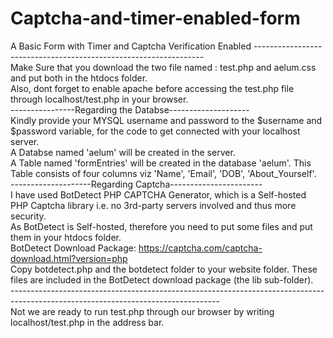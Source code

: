 # Captcha-and-timer-enabled-form
A Basic Form with Timer and Captcha Verification Enabled 
----------------------------------------------------------------- <br>
Make Sure that you download the two file named :  test.php and aelum.css and put both in the htdocs folder. <br>
Also, dont forget to enable apache before accessing the test.php file through localhost/test.php in your browser. <br>
----------------Regarding the Databse--------------------<br>
Kindly provide your MYSQL username and password to the $username and $password variable, for the code to get connected with your localhost server. <br>
A Databse named 'aelum' will be created in the server. <br>
A Table named 'formEntries' will be created in the database 'aelum'. This Table consists of four columns viz 'Name', 'Email', 'DOB', 'About_Yourself'. <br>
--------------------Regarding Captcha-----------------------<br>
I have used BotDetect PHP CAPTCHA Generator, which is a Self-hosted PHP Captcha library i.e. no 3rd-party servers involved and thus more security. <br>
As BotDetect is Self-hosted, therefore you need to put some files and put them in your htdocs folder.<br>
BotDetect Download Package: https://captcha.com/captcha-download.html?version=php <br>
Copy botdetect.php and the botdetect folder to your website folder. These files are included in the BotDetect download package (the lib sub-folder).<br>
----------------------------------------------------------------------------------------------------------------------------------<br>
Not we are ready to run test.php through our browser by writing localhost/test.php in the address bar. <br>

